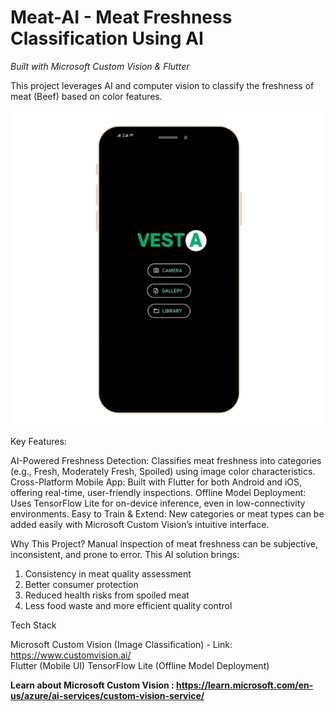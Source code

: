 # Meat-AI - Meat Freshness Classification Using AI
 *Built with Microsoft Custom Vision & Flutter*
 
 This project leverages AI and computer vision to classify the freshness of meat (Beef) based on color features.

![App Demo](Demo2.gif)

 
 Key Features:
 
 AI-Powered Freshness Detection: Classifies  meat freshness into categories (e.g., Fresh, Moderately Fresh, Spoiled) using image color characteristics.
 Cross-Platform Mobile App: Built with Flutter for both Android and iOS, offering real-time, user-friendly inspections.
 Offline Model Deployment: Uses TensorFlow Lite for on-device inference, even in low-connectivity environments.
 Easy to Train & Extend: New categories or meat types can be added easily with Microsoft Custom Vision’s intuitive interface.
 
 Why This Project?
 Manual inspection of meat freshness can be subjective, inconsistent, and prone to error. This AI solution brings:
 
 1. Consistency in meat quality assessment
 2. Better consumer protection
 3. Reduced health risks from spoiled meat
 4. Less food waste and more efficient quality control
 
 Tech Stack
 
 Microsoft Custom Vision (Image Classification) - Link: https://www.customvision.ai/  
 Flutter (Mobile UI)
 TensorFlow Lite (Offline Model Deployment)
 
 **Learn about Microsoft Custom Vision : https://learn.microsoft.com/en-us/azure/ai-services/custom-vision-service/**

